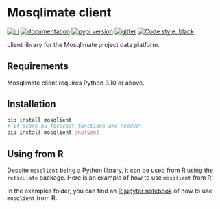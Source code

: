 # Mosqlimate client

[![ci](https://github.com/Mosqlimate-project/mosqlimate-client/workflows/ci/badge.svg)](https://github.com/Mosqlimate-project/mosqlimate-client/actions?query=workflow%3Aci)
[![documentation](https://img.shields.io/badge/docs-mkdocs%20material-blue.svg?style=flat)](https://api.mosqlimate.org/docs/)
[![pypi version](https://img.shields.io/pypi/v/mosqlimate-client.svg)](https://pypi.org/project/mosqlient)
[![gitter](https://badges.gitter.im/join%20chat.svg)](https://gitter.im/mosqlimate-client/community)
[![Code style: black](https://img.shields.io/badge/code%20style-black-000000.svg)](https://github.com/psf/black)

client library for the Mosqlimate project data platform.

## Requirements

Mosqlimate client requires Python 3.10 or above.



## Installation

```bash
pip install mosqlient
# if score ou forecast functions are needed:
pip install mosqlient[analyze]
```

## Using from R
Despite `mosqlient` being a Python library, it can be used from R using the `reticulate` package. Here is an example of how to use `mosqlient` from R:

In the examples folder, you can find an [R jupyter notebook](examples/Using%20Mosqlient%20from%20R.ipynb) of how to use `mosqlient` from R.
